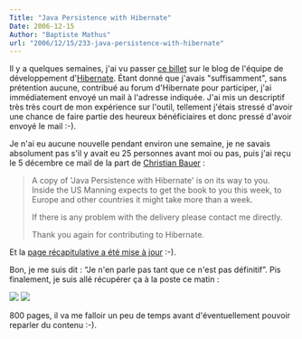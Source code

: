 ```yaml
---
Title: "Java Persistence with Hibernate"
Date: 2006-12-15
Author: "Baptiste Mathus"
url: "2006/12/15/233-java-persistence-with-hibernate"
---
```




Il y a quelques semaines, j'ai vu passer [ce
billet](http://blog.hibernate.org/cgi-bin/blosxom.cgi/2006/11/27#twentyfive)
sur le blog de l'équipe de développement
d'[Hibernate](http://hibernate.org). Étant donné que j'avais
"suffisamment", sans prétention aucune, contribué au forum d'Hibernate
pour participer, j'ai immédiatement envoyé un mail à l'adresse indiquée.
J'ai mis un descriptif très très court de mon expérience sur l'outil,
tellement j'étais stressé d'avoir une chance de faire partie des heureux
bénéficiaires et donc pressé d'avoir envoyé le mail :-).

Je n'ai eu aucune nouvelle pendant environ une semaine, je ne savais
absolument pas s'il y avait eu 25 personnes avant moi ou pas, puis j'ai
reçu le 5 décembre ce mail de la part de [Christian
Bauer](http://fr.wikipedia.org/wiki/Christian_Bauer) :

> A copy of 'Java Persistence with Hibernate' is on its way to you.
> Inside the US Manning expects to get the book to you this week, to
> Europe and other countries it might take more than a week.
>
> If there is any problem with the delivery please contact me directly.
>
> Thank you again for contributing to Hibernate.

Et la [page récapitulative a été mise à
jour](http://www.hibernate.org/401.html) :-).

Bon, je me suis dit : “Je n'en parle pas tant que ce n'est pas
définitif”. Pis finalement, je suis allé récupérer ça à la poste ce
matin :

![](/dotclear/images/Hibernate/JPwH2.jpg)
![](/dotclear/images/Hibernate/JPwH1.jpg)

800 pages, il va me falloir un peu de temps avant d'éventuellement
pouvoir reparler du contenu :-).

